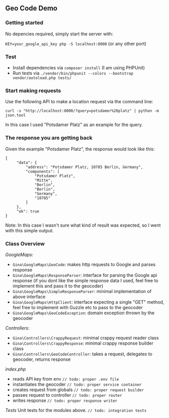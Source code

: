 ## Geo Code Demo

### Getting started

No depencies required, simply start the server with: 

`KEY=your_google_api_key php -S localhost:8000` (or any other port)

### Test
- Install dependencies via `composer install` (I am using PHPUnit)
- Run tests via `./vendor/bin/phpunit --colors --bootstrap vendor/autoload.php tests/`

### Start making requests
Use the following API to make a location request via the command line:

`curl -s "http://localhost:8000/?query=potsdamer%20platz" | python -m json.tool`

In this case I used "Potsdamer Platz" as an example for the query.

### The response you are getting back

Given the example "Potsdamer Platz", the response would look like this:
```
{
     "data": {
         "address": "Potsdamer Platz, 10785 Berlin, Germany",
         "components": [
             "Potsdamer Platz",
             "Mitte",
             "Berlin",
             "Berlin",
             "Germany",
             "10785"
         ]
     },
     "ok": true
}
```

Note: 
In this case I wasn't sure what kind of result was expected, 
so I went with this simple output.


### Class Overview

*GoogleMaps:*
- `Gina\GoogleMaps\GeoCode`: makes http requests to Google and parses response
- `Gina\GoogleMaps\ResponseParser`: interface for parsing the Google api response 
(if you dont like the simple response data I used, feel free to implement this and pass it to the geocoder)
- `Gina\GoogleMaps\SimpleResponseParser`: minimal implementation of above interface
- `Gina\GoogleMaps\HttpClient`: interface expecting a single "GET" method, feel free to implement with Guzzle etc to pass to the geocoder
- `Gina\GoogleMaps\GeoCodeException`: domain exception thrown by the geocoder

*Controllers:*
- `Gina\Controllers\CrappyRequest`: minimal crappy request reader class
- `Gina\Controllers\CrappyResponse`: minimal crappy response builder class
- `Gina\Controllers\GeoCodeController`: takes a request, delegates to geocoder, returns response

*index.php*
-  reads API key from env `// todo: proper .env file`
- instantiates the geocoder `// todo: proper service container`
- creates request from globals `// todo: proper request builder`
- passes request to controller `// todo: proper router`
- writes response `// todo: proper response writer`

*Tests*
Unit tests for the modules above. `// todo: integration tests`
 